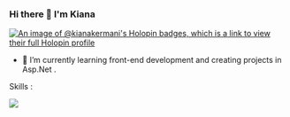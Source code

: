 ### Hi there 👋 I'm Kiana
[![An image of @kianakermani's Holopin badges, which is a link to view their full Holopin profile](https://holopin.me/kianakermani)](https://holopin.io/@kianakermani)
- 🌱 I’m currently learning front-end development and creating projects in Asp.Net .

Skills :
<p align="left">
  <a href="https://skillicons.dev">
    <img src="https://skillicons.dev/icons?i=html,css,bootstrap,js,python,cpp,cs,dotnet" />
  </a>
</p>
